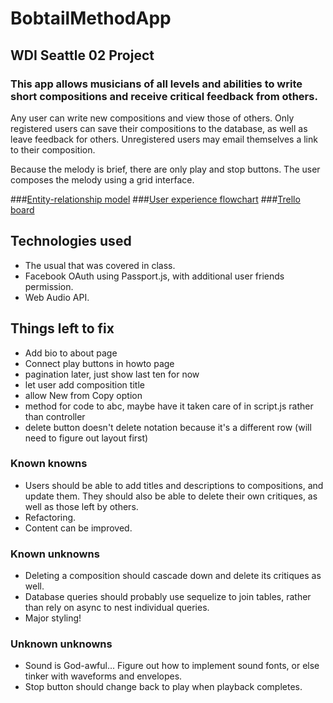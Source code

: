 # BobtailMethodApp
## WDI Seattle 02 Project

### This app allows musicians of all levels and abilities to write short compositions and receive critical feedback from others.

Any user can write new compositions and view those of others. Only registered users can save their compositions to the database, as well as leave feedback for others. Unregistered users may email themselves a link to their composition.

Because the melody is brief, there are only play and stop buttons. The user composes the melody using a grid interface.

###[Entity-relationship model](https://github.com/bennettslin/BobtailMethodApp/blob/master/public/BobtailMethodEntityRelations.png)
###[User experience flowchart](https://github.com/bennettslin/BobtailMethodApp/blob/master/public/BobtailMethodFlowchart.png)
###[Trello board](https://trello.com/b/vcIgGdyh/bobtailmethodapp)

## Technologies used
+ The usual that was covered in class.
+ Facebook OAuth using Passport.js, with additional user friends permission.
+ Web Audio API.

## Things left to fix
+ Add bio to about page
+ Connect play buttons in howto page
+ pagination later, just show last ten for now
+ let user add composition title
+ allow New from Copy option
+ method for code to abc, maybe have it taken care of in script.js rather than controller
+ delete button doesn't delete notation because it's a different row (will need to figure out layout first)

### Known knowns
+ Users should be able to add titles and descriptions to compositions, and update them. They should also be able to delete their own critiques, as well as those left by others.
+ Refactoring.
+ Content can be improved.

### Known unknowns
+ Deleting a composition should cascade down and delete its critiques as well.
+ Database queries should probably use sequelize to join tables, rather than rely on async to nest individual queries.
+ Major styling!

### Unknown unknowns
+ Sound is God-awful... Figure out how to implement sound fonts, or else tinker with waveforms and envelopes.
+ Stop button should change back to play when playback completes.
